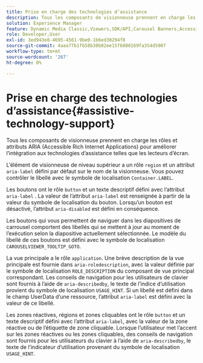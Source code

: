```yaml
---
title: Prise en charge des technologies d’assistance
description: Tous les composants de visionneuse prennent en charge les rôles et attributs ARIA (Accessible Rich Internet Applications) pour améliorer l’intégration aux technologies d’assistance telles que les lecteurs d’écran.
solution: Experience Manager
feature: Dynamic Media Classic,Viewers,SDK/API,Carousel Banners,Accessibility
role: Developer,User
exl-id: 3ed943e8-4695-4561-9be0-1b6ed30294f8
source-git-commit: 4aaa77b1fb58b30b02ee15f6080169fa354d5907
workflow-type: tm+mt
source-wordcount: '267'
ht-degree: 0%

---
```


# Prise en charge des technologies d’assistance{#assistive-technology-support}

Tous les composants de visionneuse prennent en charge les rôles et attributs ARIA (Accessible Rich Internet Applications) pour améliorer l’intégration aux technologies d’assistance telles que les lecteurs d’écran.

L’élément de visionneuse de niveau supérieur a un rôle `region` et un attribut `aria-label` défini par défaut sur le nom de la visionneuse. Vous pouvez contrôler le libellé avec le symbole de localisation `Container.LABEL`.

Les boutons ont le rôle `button` et un texte descriptif défini avec l’attribut `aria-label` . La valeur de l’attribut `aria-label` est renseignée à partir de la valeur du symbole de localisation du bouton. Lorsqu’un bouton est désactivé, l’attribut `aria-disabled` est défini en conséquence.

Les boutons qui vous permettent de naviguer dans les diapositives de carrousel comportent des libellés qui se mettent à jour au moment de l’exécution selon la diapositive actuellement sélectionnée. Le modèle du libellé de ces boutons est défini avec le symbole de localisation `CAROUSELVIEWER_TOOLTIP_GOTO`.

La vue principale a le rôle `application`. Une brève description de la vue principale est fournie dans `aria-roledescription`, avec la valeur définie par le symbole de localisation `ROLE_DESCRIPTION` du composant de vue principal correspondant. Les conseils de navigation pour les utilisateurs de clavier sont fournis à l’aide de `aria-describedby`, le texte de l’indice d’utilisation provient du symbole de localisation `USAGE_HINT`. Si un libellé est défini dans le champ UserData d’une ressource, l’attribut `aria-label` est défini avec la valeur de ce libellé.

Les zones réactives, régions et zones cliquables ont le rôle `button` et un texte descriptif défini avec l’attribut `aria-label`, avec la valeur de la zone réactive ou de l’étiquette de zone cliquable. Lorsque l’utilisateur met l’accent sur les zones réactives ou les zones cliquables, des conseils de navigation sont fournis pour les utilisateurs du clavier à l’aide de `aria-describedby`, le texte de l’indicateur d’utilisation provenant du symbole de localisation `USAGE_HINT`.
